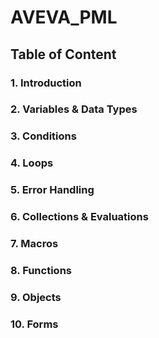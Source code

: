 # AVEVA_PML
## Table of Content
### 1. Introduction
### 2. Variables & Data Types
### 3. Conditions
### 4. Loops
### 5. Error Handling
### 6. Collections & Evaluations
### 7. Macros
### 8. Functions
### 9. Objects
### 10. Forms